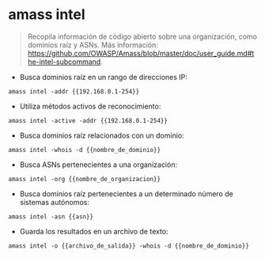 # amass intel

> Recopila información de código abierto sobre una organización, como dominios raíz y ASNs.
> Más información: <https://github.com/OWASP/Amass/blob/master/doc/user_guide.md#the-intel-subcommand>.

- Busca dominios raíz en un rango de direcciones IP:

`amass intel -addr {{192.168.0.1-254}}`

- Utiliza métodos activos de reconocimiento:

`amass intel -active -addr {{192.168.0.1-254}}`

- Busca dominios raíz relacionados con un dominio:

`amass intel -whois -d {{nombre_de_dominio}}`

- Busca ASNs pertenecientes a una organización:

`amass intel -org {{nombre_de_organizacion}}`

- Busca dominios raíz pertenecientes a un determinado número de sistemas autónomos:

`amass intel -asn {{asn}}`

- Guarda los resultados en un archivo de texto:

`amass intel -o {{archivo_de_salida}} -whois -d {{nombre_de_dominio}}`
